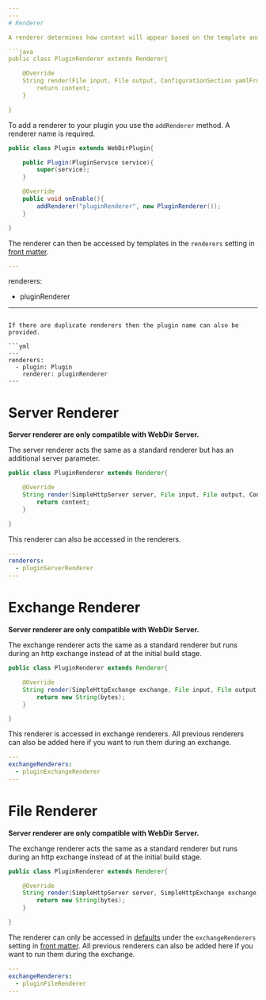 ```yaml
---
---
# Renderer

A renderer determines how content will appear based on the template and any previous renderers that may have already ran.

```java
public class PluginRenderer extends Renderer{

    @Override
    String render(File input, File output, ConfigurationSection yamlFrontMatter, String content){
        return content;
    }

}
```

To add a renderer to your plugin you use the `addRenderer` method. A renderer name is required.

```java
public class Plugin extends WebDirPlugin{

    public Plugin(PluginService service){
        super(service);
    }

    @Override
    public void onEnable(){
        addRenderer("pluginRenderer", new PluginRenderer());
    }

}
```
The renderer can then be accessed by templates in the `renderers` setting in [front matter](/webdir/generator/front-matter).

```yml
---
```

renderers:
  - pluginRenderer
---
```

If there are duplicate renderers then the plugin name can also be provided.

```yml
---
renderers:
  - plugin: Plugin
    renderer: pluginRenderer
---
```

<!-- server -->
# Server Renderer

**Server renderer are only compatible with WebDir Server.**

The server renderer acts the same as a standard renderer but has an additional server parameter.

```java
public class PluginRenderer extends Renderer{

    @Override
    String render(SimpleHttpServer server, File input, File output, ConfigurationSection yamlFrontMatter, String content){
        return content;
    }

}
```

This renderer can also be accessed in the renderers.
```yml
---
renderers:
  - pluginServerRenderer
---
```

<!-- exchange -->
# Exchange Renderer

**Server renderer are only compatible with WebDir Server.**

The exchange renderer acts the same as a standard renderer but runs during an http exchange instead of at the initial build stage.

```java
public class PluginRenderer extends Renderer{

    @Override
    String render(SimpleHttpExchange exchange, File input, File output, ConfigurationSection yamlFrontMatter, String content){
        return new String(bytes);
    }

}
```

This renderer is accessed in exchange renderers. All previous renderers can also be added here if you want to run them during an exchange.
```yml
---
exchangeRenderers:
  - pluginExchangeRenderer
---
```

<!-- file -->
# File Renderer

**Server renderer are only compatible with WebDir Server.**

The exchange renderer acts the same as a standard renderer but runs during an http exchange instead of at the initial build stage.

```java
public class PluginRenderer extends Renderer{

    @Override
    String render(SimpleHttpServer server, SimpleHttpExchange exchange, File input, ConfigurationSection yamlFrontMatter, byte[] bytes){
        return new String(bytes);
    }

}
```

The renderer can only be accessed in [defaults](/webdir/generator/defaults#file-defaults) under the `exchangeRenderers` setting in [front matter](/webdir/generator/front-matter). All previous renderers can also be added here if you want to run them during the exchange.

```yml
---
exchangeRenderers:
  - pluginFileRenderer
---
```